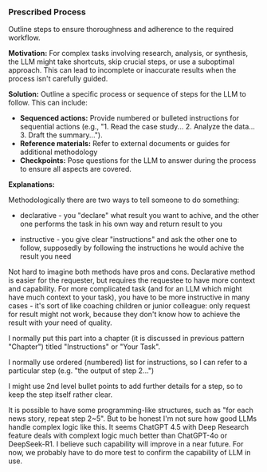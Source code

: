 ### Prescribed Process
Outline steps to ensure thoroughness and adherence to the required workflow.

**Motivation:** For complex tasks involving research, analysis, or synthesis, the LLM might take shortcuts, skip crucial steps, or use a suboptimal approach. This can lead to incomplete or inaccurate results when the process isn't carefully guided.

**Solution:** Outline a specific process or sequence of steps for the LLM to follow. This can include:  
- **Sequenced actions:** Provide numbered or bulleted instructions for sequential actions (e.g., "1. Read the case study... 2. Analyze the data... 3. Draft the summary...").  
- **Reference materials:** Refer to external documents or guides for additional methodology 
- **Checkpoints:** Pose questions for the LLM to answer during the process to ensure all aspects are covered.

**Explanations:** 

Methodologically there are two ways to tell someone to do something:

* declarative - you "declare" what result you want to achive, and the other one performs the task in his own way and return result to you

* instructive - you give clear "instructions" and ask the other one to follow, supposedly by following the instructions he would achive the result you need

Not hard to imagine both methods have pros and cons. Declarative method is easier for the requester, but requires the requestee to have more context and capability. For more complicated task (and for an LLM which might have much context to your task), you have to be more instructive in many cases - it's sort of like coaching children or junior colleague: only request for result might not work, because they don't know how to achieve the result with your need of quality.

I normally put this part into a chapter (it is discussed in previous pattern "Chapter") titled "Instructions" or "Your Task".

I normally use ordered (numbered) list for instructions, so I can refer to a particular step (e.g. "the output of step 2...")

I might use 2nd level bullet points to add further details for a step, so to keep the step itself rather clear.

It is possible to have some programming-like structures, such as "for each news story, repeat step 2~5". But to be honest I'm not sure how good LLMs handle complex logic like this. It seems ChatGPT 4.5 with Deep Research feature deals with complext logic much better than ChatGPT-4o or DeepSeek-R1. I believe such capability will improve in a near future. For now, we probably have to do more test to confirm the capability of LLM in use.
